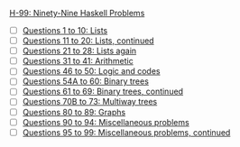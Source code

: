 [H-99: Ninety-Nine Haskell Problems](https://wiki.haskell.org/H-99:_Ninety-Nine_Haskell_Problems)

- [ ] [Questions 1 to 10: Lists](https://wiki.haskell.org/99_questions/1_to_10)
- [ ] [Questions 11 to 20: Lists, continued](https://wiki.haskell.org/99_questions/11_to_20)
- [ ] [Questions 21 to 28: Lists again](https://wiki.haskell.org/99_questions/21_to_28)
- [ ] [Questions 31 to 41: Arithmetic](https://wiki.haskell.org/99_questions/31_to_41)
- [ ] [Questions 46 to 50: Logic and codes](https://wiki.haskell.org/99_questions/46_to_50)
- [ ] [Questions 54A to 60: Binary trees](https://wiki.haskell.org/99_questions/54A_to_60)
- [ ] [Questions 61 to 69: Binary trees, continued](https://wiki.haskell.org/99_questions/61_to_69)
- [ ] [Questions 70B to 73: Multiway trees](https://wiki.haskell.org/99_questions/70B_to_73)
- [ ] [Questions 80 to 89: Graphs](https://wiki.haskell.org/99_questions/80_to_89)
- [ ] [Questions 90 to 94: Miscellaneous problems](https://wiki.haskell.org/99_questions/90_to_94)
- [ ] [Questions 95 to 99: Miscellaneous problems, continued](https://wiki.haskell.org/99_questions/95_to_99)